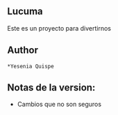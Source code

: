 Lucuma
------

Este es un proyecto para divertirnos

Author
-----
    *Yesenia Quispe

Notas de la version:
-------------------- 
   * Cambios que no son seguros
   